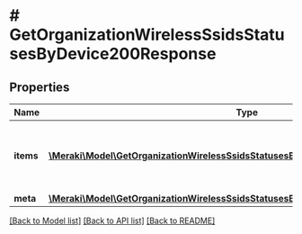 # # GetOrganizationWirelessSsidsStatusesByDevice200Response

## Properties

Name | Type | Description | Notes
------------ | ------------- | ------------- | -------------
**items** | [**\Meraki\Model\GetOrganizationWirelessSsidsStatusesByDevice200ResponseItemsInner[]**](GetOrganizationWirelessSsidsStatusesByDevice200ResponseItemsInner.md) | The top-level propery containing all status data. | [optional]
**meta** | [**\Meraki\Model\GetOrganizationWirelessSsidsStatusesByDevice200ResponseMeta**](GetOrganizationWirelessSsidsStatusesByDevice200ResponseMeta.md) |  | [optional]

[[Back to Model list]](../../README.md#models) [[Back to API list]](../../README.md#endpoints) [[Back to README]](../../README.md)

